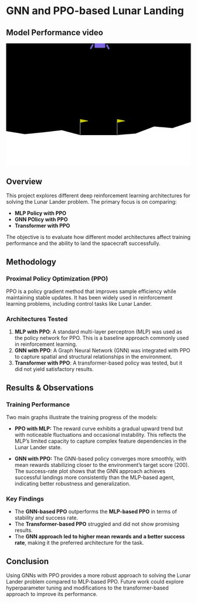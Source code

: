 # GNN and PPO-based Lunar Landing

## Model Performance video


![Lunar Lander Demo](./Lunar_Landing_Using_GNN_Policy.gif)

## Overview
This project explores different deep reinforcement learning architectures for solving the Lunar Lander problem. The primary focus is on comparing:

- **MLP Policy with PPO**
- **GNN POlicy with PPO**
- **Transformer with PPO**

The objective is to evaluate how different model architectures affect training performance and the ability to land the spacecraft successfully.

## Methodology

### Proximal Policy Optimization (PPO)
PPO is a policy gradient method that improves sample efficiency while maintaining stable updates. It has been widely used in reinforcement learning problems, including control tasks like Lunar Lander.

### Architectures Tested

1. **MLP with PPO**: A standard multi-layer perceptron (MLP) was used as the policy network for PPO. This is a baseline approach commonly used in reinforcement learning.
2. **GNN with PPO**: A Graph Neural Network (GNN) was integrated with PPO to capture spatial and structural relationships in the environment.
3. **Transformer with PPO**: A transformer-based policy was tested, but it did not yield satisfactory results.

## Results & Observations

### Training Performance
Two main graphs illustrate the training progress of the models:

- **PPO with MLP:** The reward curve exhibits a gradual upward trend but with noticeable fluctuations and occasional instability. This reflects the MLP’s limited capacity to capture complex feature dependencies in the Lunar Lander state.

- **GNN with PPO:** The GNN-based policy converges more smoothly, with mean rewards stabilizing closer to the environment’s target score (200). The success-rate plot shows that the GNN approach achieves successful landings more consistently than the MLP-based agent, indicating better robustness and generalization.

### Key Findings
- The **GNN-based PPO** outperforms the **MLP-based PPO** in terms of stability and success rate.
- The **Transformer-based PPO** struggled and did not show promising results.
- The **GNN approach led to higher mean rewards and a better success rate**, making it the preferred architecture for the task.

## Conclusion
Using GNNs with PPO provides a more robust approach to solving the Lunar Lander problem compared to MLP-based PPO. Future work could explore hyperparameter tuning and modifications to the transformer-based approach to improve its performance.
